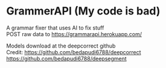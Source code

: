 # GrammerAPI (My code is bad)
A grammar fixer that uses AI to fix stuff  
POST raw data to https://grammarapi.herokuapp.com/  

Models download at the deepcorrect github  
Credit:
  https://github.com/bedapudi6788/deepcorrect
  https://github.com/bedapudi6788/deepsegment
